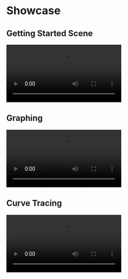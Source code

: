 # Showcase

## Getting Started Scene

![](./_media/videos/output.mp4 ':include :type=video controls width=100% autoplay loop')

## Graphing

![](./_media/videos/graphing.mp4 ':include :type=video controls width=100% autoplay loop')

## Curve Tracing

![](./_media/videos/curveTracing.mp4 ':include :type=video controls width=100% autoplay loop')
